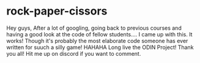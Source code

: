 # rock-paper-cissors
Hey guys,
After a lot of googling, going back to previous courses and having a good look at the code of fellow students....
I came up with this.
It works!
Though it's probably the most elaborate code someone has ever written for suuch a silly game! HAHAHA
Long live the ODIN Project!
Thank you all!
Hit me up on discord if you want to comment.
